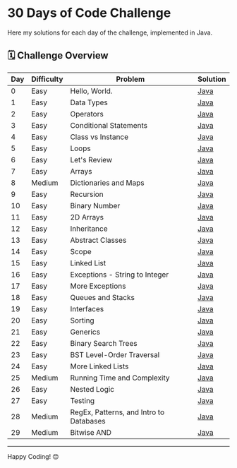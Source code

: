 # 30 Days of Code Challenge

Here my solutions for each day of the challenge, implemented in Java.

## 🗓️ Challenge Overview

| Day | Difficulty | Problem                                   | Solution |
|-----|------------|-------------------------------------------|----------|
| 0   | Easy       | Hello, World.                             | [Java](30-Days-Of-Code/Day-0.java) |
| 1   | Easy       | Data Types                                | [Java](30-Days-Of-Code/Day-1.java) |
| 2   | Easy       | Operators                                 | [Java](30-Days-Of-Code/Day-2.java) |
| 3   | Easy       | Conditional Statements                    | [Java](30-Days-Of-Code/Day-3.java) |
| 4   | Easy       | Class vs Instance                         | [Java](30-Days-Of-Code/Day-4.java) |
| 5   | Easy       | Loops                                     | [Java](30-Days-Of-Code/Day-5.java) |
| 6   | Easy       | Let's Review                              | [Java](30-Days-Of-Code/Day-6.java) |
| 7   | Easy       | Arrays                                    | [Java](30-Days-Of-Code/Day-7.java) |
| 8   | Medium      | Dictionaries and Maps                     | [Java](30-Days-Of-Code/Day-8.java) |
| 9   | Easy       | Recursion                                 | [Java](30-Days-Of-Code/Day-9.java) |
| 10  | Easy       | Binary Number                             | [Java](30-Days-Of-Code/Day-10.java) |
| 11  | Easy       | 2D Arrays                                 | [Java](30-Days-Of-Code/Day-11.java) |
| 12  | Easy       | Inheritance                               | [Java](30-Days-Of-Code/Day-12.java) |
| 13  | Easy       | Abstract Classes                          | [Java](30-Days-Of-Code/Day-13.java) |
| 14  | Easy       | Scope                                     | [Java](30-Days-Of-Code/Day-14.java) |
| 15  | Easy       | Linked List                               | [Java](30-Days-Of-Code/Day-15.java) |
| 16  | Easy       | Exceptions - String to Integer            | [Java](30-Days-Of-Code/Day-16.java) |
| 17  | Easy       | More Exceptions                           | [Java](30-Days-Of-Code/Day-17.java) |
| 18  | Easy       | Queues and Stacks                         | [Java](30-Days-Of-Code/Day-18.java) |
| 19  | Easy       | Interfaces                                | [Java](30-Days-Of-Code/Day-19.java) |
| 20  | Easy       | Sorting                                   | [Java](30-Days-Of-Code/Day-20.java) |
| 21  | Easy       | Generics                                  | [Java](30-Days-Of-Code/Day-21.java) |
| 22  | Easy       | Binary Search Trees                       | [Java](30-Days-Of-Code/Day-22.java) |
| 23  | Easy       | BST Level-Order Traversal                 | [Java](30-Days-Of-Code/Day-23.java) |
| 24  | Easy       | More Linked Lists                         | [Java](30-Days-Of-Code/Day-24.java) |
| 25  | Medium     | Running Time and Complexity               | [Java](30-Days-Of-Code/Day-25.java) |
| 26  | Easy       | Nested Logic                              | [Java](30-Days-Of-Code/Day-26.java) |
| 27  | Easy       | Testing                                   | [Java](30-Days-Of-Code/Day-27.java) |
| 28  | Medium     | RegEx, Patterns, and Intro to Databases   | [Java](30-Days-Of-Code/Day-28.java) |
| 29  | Medium     | Bitwise AND                               | [Java](30-Days-Of-Code/Day-29.java) |

---

Happy Coding! 😊

